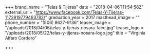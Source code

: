 +++
brand_name = "Telas & Tijeras"
date = "2018-04-06T11:54:58Z"
external_url = "https://www.facebook.com/Telas-Y-Tijeras-1172919779493783/"
graduation_year = 2017
masthead_image = ""
phone_number = "(506) 8627-9136"
teaser_image = "/uploads/2018/04/06/telas-y-tijeras-nosara-face.jpg"
teaser_logo = "/uploads/2018/05/22/telas-y-tijeras-nosara-logo.jpg"
title = "Virginia Alfaro Cordero"

+++
